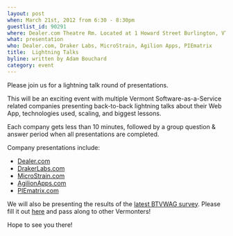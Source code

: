```yaml
---
layout: post
when: March 21st, 2012 from 6:30 - 8:30pm
guestlist_id: 90291
where: Dealer.com Theatre Rm. Located at 1 Howard Street Burlington, VT 05401
what: presentation
who: Dealer.com, Draker Labs, MicroStrain, Agilion Apps, PIEmatrix
title:  Lightning Talks
byline: written by Adam Bouchard
category: event
---
```


Please join us for a lightning talk round of presentations.  

This will be an exciting event with multiple Vermont Software-as-a-Service related companies presenting back-to-back lightning talks about their Web App, technologies used, scaling, and biggest lessons.  

Each company gets less than 10 minutes, followed by a group question & answer period when all presentations are completed.  

Company presentations include:

* [Dealer.com](http://dealer.com) 
* [DrakerLabs.com](http://drakerlabs.com) 
* [MicroStrain.com](http://microstrain.com) 
* [AgilionApps.com](http://AgilionApps.com) 
* [PIEmatrix.com](http://Piematrix.com) 


We will also be presenting the results of the [latest BTVWAG survey](https://docs.google.com/a/agilionapps.com/spreadsheet/viewform?formkey=dGxaUDVKWWptNURqYVJJYXk0VHJlTmc6MQ).  Please fill it out [here](https://docs.google.com/a/agilionapps.com/spreadsheet/viewform?formkey=dGxaUDVKWWptNURqYVJJYXk0VHJlTmc6MQ) and pass along to other Vermonters!

Hope to see you there!




